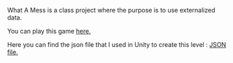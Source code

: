 What A Mess is a class project where the purpose is to use externalized data.

You can play this game [here.](https://wcremery.itch.io/what-a-mess)

Here you can find the json file that I used in Unity to create this level : [JSON file.](https://we.tl/t-c1v7V9feH4)
